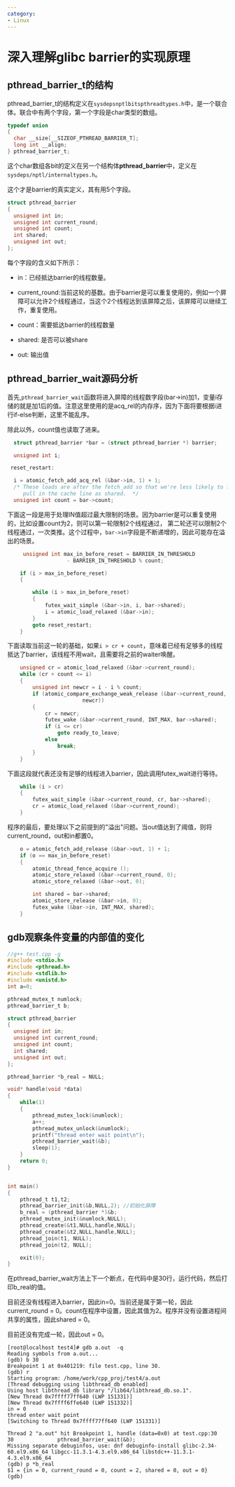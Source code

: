 ```yaml
---
category: 
- Linux
---
```



# 深入理解glibc barrier的实现原理

## pthread_barrier_t的结构

pthread_barrier_t的结构定义在```sysdepsnptlbitspthreadtypes.h```中，是一个联合体。联合中有两个字段，第一个字段是char类型的数组。

```c
typedef union
{
  char __size[__SIZEOF_PTHREAD_BARRIER_T];
  long int __align;
} pthread_barrier_t;
```

这个char数组各bit的定义在另一个结构体**pthread_barrier**中，定义在```sysdeps/nptl/internaltypes.h```。

这个才是barrier的真实定义，其有用5个字段。

```c
struct pthread_barrier
{
  unsigned int in;
  unsigned int current_round;
  unsigned int count;
  int shared;
  unsigned int out;
};
```
每个字段的含义如下所示：

- in：已经抵达barrier的线程数量。

- current_round:当前这轮的基数。由于barrier是可以重复使用的，例如一个屏障可以允许2个线程通过，当这个2个线程达到该屏障之后，该屏障可以继续工作，重复使用。

- count：需要抵达barrier的线程数量

- shared: 是否可以被share

- out: 输出值

## pthread_barrier_wait源码分析

首先,```pthread_barrier_wait```函数将进入屏障的线程数字段(bar->in)加1，变量i存储的就是加1后的值。注意这里使用的是acq_rel的内存序，因为下面将要根据i进行if-else判断，这里不能乱序。

除此以外，count值也读取了进来。

```c
  struct pthread_barrier *bar = (struct pthread_barrier *) barrier;

  unsigned int i;

 reset_restart:

  i = atomic_fetch_add_acq_rel (&bar->in, 1) + 1;
  /* These loads are after the fetch_add so that we're less likely to first
     pull in the cache line as shared.  */
  unsigned int count = bar->count;
```

下面这一段是用于处理IN值超过最大限制的场景。因为barrier是可以重复使用的，比如设置count为2，则可以第一轮限制2个线程通过， 第二轮还可以限制2个线程通过，一次类推。这个过程中，```bar->in```字段是不断递增的，因此可能存在溢出的场景。

```c
     unsigned int max_in_before_reset = BARRIER_IN_THRESHOLD
				   - BARRIER_IN_THRESHOLD % count;

    if (i > max_in_before_reset)
    {

        while (i > max_in_before_reset)
        {
            futex_wait_simple (&bar->in, i, bar->shared);
            i = atomic_load_relaxed (&bar->in);
        }
        goto reset_restart;
    }
```

下面读取当前这一轮的基础，如果```i > cr + count```，意味着已经有足够多的线程抵达了barrier，该线程不用wait，且需要将之前的waiter唤醒。

```c
    unsigned cr = atomic_load_relaxed (&bar->current_round);
    while (cr + count <= i)
    {
        unsigned int newcr = i - i % count;
        if (atomic_compare_exchange_weak_release (&bar->current_round, &cr,
						newcr))
        {
            cr = newcr;
            futex_wake (&bar->current_round, INT_MAX, bar->shared);
            if (i <= cr)
                goto ready_to_leave;
            else
                break;
        }
    }
```

下面这段就代表还没有足够的线程进入barrier，因此调用futex_wait进行等待。

```c
    while (i > cr)
    {
        futex_wait_simple (&bar->current_round, cr, bar->shared);
        cr = atomic_load_relaxed (&bar->current_round);
    }
```

程序的最后，要处理以下之前提到的"溢出"问题。当out值达到了阈值，则将current_round，out和in都置0。

```c
    o = atomic_fetch_add_release (&bar->out, 1) + 1;
    if (o == max_in_before_reset)
    {
        atomic_thread_fence_acquire ();
        atomic_store_relaxed (&bar->current_round, 0);
        atomic_store_relaxed (&bar->out, 0);

        int shared = bar->shared;
        atomic_store_release (&bar->in, 0);
        futex_wake (&bar->in, INT_MAX, shared);
    }
```

## gdb观察条件变量的内部值的变化

```c
//g++ test.cpp -g
#include <stdio.h>
#include <pthread.h>
#include <stdlib.h>
#include <unistd.h>
int a=0;

pthread_mutex_t numlock;
pthread_barrier_t b;

struct pthread_barrier
{
  unsigned int in;
  unsigned int current_round;
  unsigned int count;
  int shared;
  unsigned int out;
};

pthread_barrier *b_real = NULL;

void* handle(void *data)
{
    while(1)
    {
        pthread_mutex_lock(&numlock);
        a++;
        pthread_mutex_unlock(&numlock);
        printf("thread enter wait point\n");
        pthread_barrier_wait(&b);
        sleep(1);
    }
    return 0;
}


int main()
{
    pthread_t t1,t2;
    pthread_barrier_init(&b,NULL,2); //初始化屏障
    b_real = (pthread_barrier *)&b;
    pthread_mutex_init(&numlock,NULL);
    pthread_create(&t1,NULL,handle,NULL);
    pthread_create(&t2,NULL,handle,NULL);
    pthread_join(t1, NULL);
    pthread_join(t2, NULL);

    exit(0);
}
```

在pthread_barrier_wait方法上下一个断点，在代码中是30行，运行代码，然后打印b_real的值。

目前还没有线程进入barrier，因此in=0。当前还是属于第一轮，因此current_round = 0。count在程序中设置，因此其值为2。程序并没有设置进程间共享的属性，因此shared = 0。

目前还没有完成一轮，因此out = 0。

```shell
[root@localhost test4]# gdb a.out  -q
Reading symbols from a.out...
(gdb) b 30
Breakpoint 1 at 0x401219: file test.cpp, line 30.
(gdb) r
Starting program: /home/work/cpp_proj/test4/a.out
[Thread debugging using libthread_db enabled]
Using host libthread_db library "/lib64/libthread_db.so.1".
[New Thread 0x7ffff77ff640 (LWP 151331)]
[New Thread 0x7ffff6ffe640 (LWP 151332)]
in = 0
thread enter wait point
[Switching to Thread 0x7ffff77ff640 (LWP 151331)]

Thread 2 "a.out" hit Breakpoint 1, handle (data=0x0) at test.cpp:30
30              pthread_barrier_wait(&b);
Missing separate debuginfos, use: dnf debuginfo-install glibc-2.34-60.el9.x86_64 libgcc-11.3.1-4.3.el9.x86_64 libstdc++-11.3.1-4.3.el9.x86_64
(gdb) p *b_real
$1 = {in = 0, current_round = 0, count = 2, shared = 0, out = 0}
(gdb)
```


